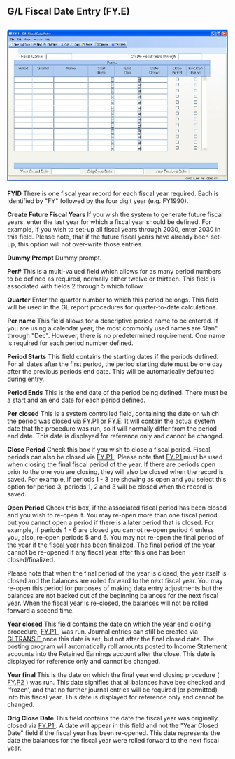 ##  G/L Fiscal Date Entry (FY.E)

<PageHeader />

##

![](./FY-E-1.jpg)

**FYID** There is one fiscal year record for each fiscal year required. Each
is identified by "FY" followed by the four digit year (e.g. FY1990).  
  
**Create Future Fiscal Years** If you wish the system to generate future
fiscal years, enter the last year for which a fiscal year should be defined.
For example, if you wish to set-up all fiscal years through 2030, enter 2030
in this field. Please note, that if the future fiscal years have already been
set-up, this option will not over-write those entries.  
  
**Dummy Prompt** Dummy prompt.  
  
**Per#** This is a multi-valued field which allows for as many period numbers
to be defined as required, normally either twelve or thirteen. This field is
associated with fields 2 through 5 which follow.  
  
**Quarter** Enter the quarter number to which this period belongs. This field
will be used in the GL report procedures for quarter-to-date calculations.  
  
**Per name** This field allows for a descriptive period name to be entered. If
you are using a calendar year, the most commonly used names are "Jan" through
"Dec". However, there is no predetermined requirement. One name is required
for each period number defined.  
  
**Period Starts** This field contains the starting dates if the periods
defined. For all dates after the first period, the period starting date must
be one day after the previous periods end date. This will be automatically
defaulted during entry.  
  
**Period Ends** This is the end date of the period being defined. There must
be a start and an end date for each period defined.  
  
**Per closed** This is a system controlled field, containing the date on which the period was closed via [ FY.P1 ](../../../../../../../../../../../../../../rover/AP-OVERVIEW/AP-ENTRY/AP-E/CHECKS-E/AP-CONTROL/GLCHART-E/GLCHART-E-1/GL-CONTROL/GL-CONTROL-1/FY-P1) or FY.E. It will contain the actual system date that the procedure was run, so it will normally differ from the period end date. This date is displayed for reference only and cannot be changed.   
  
**Close Period** Check this box if you wish to close a fiscal period. Fiscal periods can also be closed via [ FY.P1 ](../../../../../../../../../../../../../../rover/AP-OVERVIEW/AP-ENTRY/AP-E/CHECKS-E/AP-CONTROL/GLCHART-E/GLCHART-E-1/GL-CONTROL/GL-CONTROL-1/FY-P1) . Please note that [ FY.P1 ](../../../../../../../../../../../../../../rover/AP-OVERVIEW/AP-ENTRY/AP-E/CHECKS-E/AP-CONTROL/GLCHART-E/GLCHART-E-1/GL-CONTROL/GL-CONTROL-1/FY-P1) must be used when closing the final fiscal period of the year. If there are periods open prior to the one you are closing, they will also be closed when the record is saved. For example, if periods 1 - 3 are showing as open and you select this option for period 3, periods 1, 2 and 3 will be closed when the record is saved.   
  
**Open Period** Check this box, if the associated fiscal period has been
closed and you wish to re-open it. You may re-open more than one fiscal period
but you cannot open a period if there is a later period that is closed. For
example, if periods 1 - 6 are closed you cannot re-open period 4 unless you,
also, re-open periods 5 and 6. You may not re-open the final period of the
year if the fiscal year has been finalized. The final period of the year
cannot be re-opened if any fiscal year after this one has been
closed/finalized.  
  
Please note that when the final period of the year is closed, the year itself
is closed and the balances are rolled forward to the next fiscal year. You may
re-open this period for purposes of making data entry adjustments but the
balances are not backed out of the beginning balances for the next fiscal
year. When the fiscal year is re-closed, the balances will not be rolled
forward a second time.  
  
**Year closed** This field contains the date on which the year end closing procedure, [ FY.P1 ](../../../../../../../../../../../../../../rover/AP-OVERVIEW/AP-ENTRY/AP-E/CHECKS-E/AP-CONTROL/GLCHART-E/GLCHART-E-1/GL-CONTROL/GL-CONTROL-1/FY-P1) , was run. Journal entries can still be created via [ GLTRANS.E ](../../../../../../../../../../../../../../rover/AP-OVERVIEW/AP-ENTRY/ACCT-CONTROL/ACCT-CONTROL-1/ar-e/AR-E-1/CASH-E/recon-e/RECON-E-4/GLTRANS-E) once this date is set, but not after the final closed date. The posting program will automatically roll amounts posted to Income Statement accounts into the Retained Earnings account after the close. This date is displayed for reference only and cannot be changed.   
  
**Year final** This is the date on which the final year end closing procedure ( [ FY.P2 ](../../../../../../../../../../../../../../rover/AP-OVERVIEW/AP-ENTRY/AP-E/CHECKS-E/AP-CONTROL/GLCHART-E/GLCHART-E-1/GL-CONTROL/GL-CONTROL-1/FY-P1/FY-P2) ) was run. This date signifies that all balances have bee checked and 'frozen', and that no further journal entries will be required (or permitted) into this fiscal year. This date is displayed for reference only and cannot be changed.   
  
**Orig Close Date** This field contains the date the fiscal year was originally closed via [ FY.P1 ](../../../../../../../../../../../../../../rover/AP-OVERVIEW/AP-ENTRY/AP-E/CHECKS-E/AP-CONTROL/GLCHART-E/GLCHART-E-1/GL-CONTROL/GL-CONTROL-1/FY-P1) . A date will appear in this field and not the "Year Closed Date" field if the fiscal year has been re-opened. This date represents the date the balances for the fiscal year were rolled forward to the next fiscal year.   
  
  
<badge text= "Version 8.10.57" vertical="middle" />

<PageFooter />